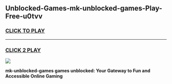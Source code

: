 
## Unblocked-Games-mk-unblocked-games-Play-Free-u0tvv
<h3>
<a href="https://premium76.site?title=mk-unblocked-games&ref=22A">CLICK TO PLAY</a></h3>
<hr>

<h3>
<a href="https://premium76.site?title=mk-unblocked-games&ref=22A">CLICK 2 PLAY</a>
  
</h3>

<a href="https://premium76.site?title=mk-unblocked-games&ref=22A"><img src="https://clearcache.store/games.png"></a>


**mk-unblocked-games games unblocked: Your Gateway to Fun and Accessible Online Gaming**

